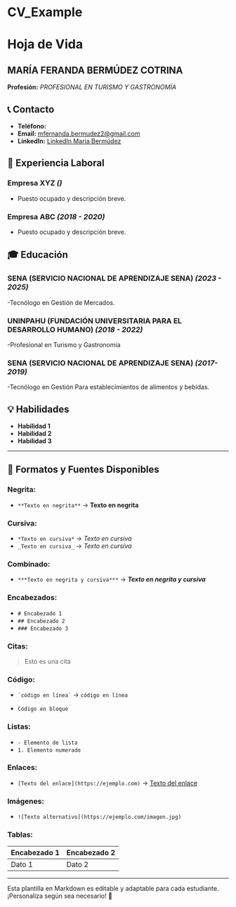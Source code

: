 # CV_Example
# Hoja de Vida

## MARÍA FERANDA BERMÚDEZ COTRINA
**Profesión:** _PROFESIONAL EN TURISMO Y GASTRONOMÍA_

## 📞 Contacto
- **Teléfono:** 
- **Email:** [mfernanda.bermudez2@gmail.com](mfernanda.bermudez2@gmail.com)
- **LinkedIn:** [LinkedIn Maria Bermúdez](https://www.linkedin.com/in/maria-fernanda-bermudez-15579b356/)

## 🏢 Experiencia Laboral
### **Empresa XYZ** _()_
- Puesto ocupado y descripción breve.

### **Empresa ABC** _(2018 - 2020)_
- Puesto ocupado y descripción breve.

## 🎓 Educación
### **SENA (SERVICIO NACIONAL DE APRENDIZAJE SENA)** _(2023 - 2025)_
-Tecnólogo en Gestión de Mercados.

### **UNINPAHU (FUNDACIÓN UNIVERSITARIA PARA EL DESARROLLO HUMANO)** _(2018 - 2022)_
-Profesional en Turismo y Gastronomía

### **SENA (SERVICIO NACIONAL DE APRENDIZAJE SENA)** _(2017- 2019)_
-Tecnólogo en Gestión Para establecimientos de alimentos y bebidas.

## 💡 Habilidades
- **Habilidad 1**
- **Habilidad 2**
- **Habilidad 3**

---

## 🎨 Formatos y Fuentes Disponibles

### **Negrita:**
- `**Texto en negrita**` → **Texto en negrita**

### **Cursiva:**
- `*Texto en cursiva*` → *Texto en cursiva*
- `_Texto en cursiva_` → _Texto en cursiva_

### **Combinado:**
- `***Texto en negrita y cursiva***` → ***Texto en negrita y cursiva***

### **Encabezados:**
- `# Encabezado 1`
- `## Encabezado 2`
- `### Encabezado 3`

### **Citas:**
> Esto es una cita

### **Código:**
- `` `código en línea` `` → `código en línea`
- ```
  Código en bloque
  ```

### **Listas:**
- `- Elemento de lista`
- `1. Elemento numerado`

### **Enlaces:**
- `[Texto del enlace](https://ejemplo.com)` → [Texto del enlace](https://ejemplo.com)

### **Imágenes:**
- `![Texto alternativo](https://ejemplo.com/imagen.jpg)`

### **Tablas:**
| Encabezado 1 | Encabezado 2 |
|-------------|-------------|
| Dato 1     | Dato 2      |

---

Esta plantilla en Markdown es editable y adaptable para cada estudiante. ¡Personaliza según sea necesario! 🎯


